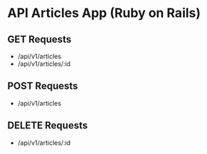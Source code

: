 # API Articles App (Ruby on Rails)

## GET Requests

- /api/v1/articles
- /api/v1/articles/:id

## POST Requests

- /api/v1/articles

## DELETE Requests

- /api/v1/articles/:id
